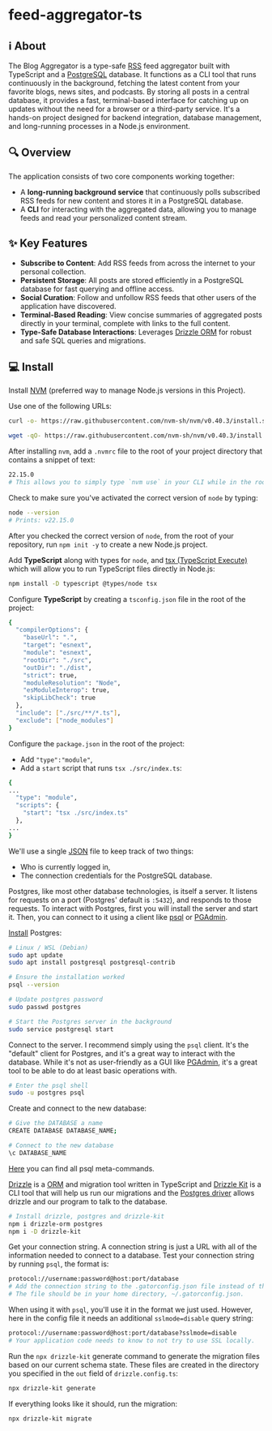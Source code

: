 # feed-aggregator-ts

## ℹ️ About

The Blog Aggregator is a type-safe [RSS](https://en.wikipedia.org/wiki/RSS) feed aggregator built with TypeScript and a [PostgreSQL](https://www.postgresql.org/) database.
It functions as a CLI tool that runs continuously in the background, fetching the latest content from your favorite blogs, news sites, and podcasts.
By storing all posts in a central database, it provides a fast, terminal-based interface for catching up on updates without the need for a browser or a third-party service.
It's a hands-on project designed for backend integration, database management, and long-running processes in a Node.js environment.

## 🔍 Overview

The application consists of two core components working together:

- A **long-running background service** that continuously polls subscribed RSS feeds for new content and stores it in a PostgreSQL database.
- A **CLI** for interacting with the aggregated data, allowing you to manage feeds and read your personalized content stream.

## ✨ Key Features

- **Subscribe to Content**: Add RSS feeds from across the internet to your personal collection.
- **Persistent Storage**: All posts are stored efficiently in a PostgreSQL database for fast querying and offline access.
- **Social Curation**: Follow and unfollow RSS feeds that other users of the application have discovered.
- **Terminal-Based Reading**: View concise summaries of aggregated posts directly in your terminal, complete with links to the full content.
- **Type-Safe Database Interactions**: Leverages [Drizzle ORM](https://orm.drizzle.team/docs/overview) for robust and safe SQL queries and migrations.

## 💻 Install

Install [NVM](https://github.com/nvm-sh/nvm) (preferred way to manage Node.js versions in this Project).

Use one of the following URLs:

```bash
curl -o- https://raw.githubusercontent.com/nvm-sh/nvm/v0.40.3/install.sh | bash
```

```bash
wget -qO- https://raw.githubusercontent.com/nvm-sh/nvm/v0.40.3/install.sh | bash
```

After installing `nvm`, add a `.nvmrc` file to the root of your project directory that contains a snippet of text:

```bash
22.15.0
# This allows you to simply type `nvm use` in your CLI while in the root of your project to activate the correct version of node!
```

Check to make sure you've activated the correct version of `node` by typing:

```bash
node --version
# Prints: v22.15.0
```

After you checked the correct version of `node`, from the root of your repository, run `npm init -y` to create a new Node.js project.

Add **TypeScript** along with types for `node`, and [tsx (TypeScript Execute)](https://github.com/privatenumber/tsx) which will allow you to run TypeScript files directly in Node.js:

```bash
npm install -D typescript @types/node tsx
```

Configure **TypeScript** by creating a `tsconfig.json` file in the root of the project:

```bash
{
  "compilerOptions": {
    "baseUrl": ".",
    "target": "esnext",
    "module": "esnext",
    "rootDir": "./src",
    "outDir": "./dist",
    "strict": true,
    "moduleResolution": "Node",
    "esModuleInterop": true,
    "skipLibCheck": true
  },
  "include": ["./src/**/*.ts"],
  "exclude": ["node_modules"]
}
```

Configure the `package.json` in the root of the project:

- Add `"type":"module"`,
- Add a `start` script that runs `tsx ./src/index.ts`:

```bash
{
...
  "type": "module",
  "scripts": {
    "start": "tsx ./src/index.ts"
  },
...
}
```

We'll use a single [JSON](https://www.json.org/json-en.html) file to keep track of two things:
- Who is currently logged in,
- The connection credentials for the PostgreSQL database.

Postgres, like most other database technologies, is itself a server.
It listens for requests on a port (Postgres' default is `:5432`), and responds to those requests.
To interact with Postgres, first you will install the server and start it. Then, you can connect to it using a client like [psql](https://www.postgresql.org/docs/current/app-psql.html#:~:text=psql%20is%20a%20terminal%2Dbased,or%20from%20command%20line%20arguments.) or [PGAdmin](https://www.pgadmin.org/).

[Install](https://learn.microsoft.com/en-us/windows/wsl/tutorials/wsl-database#install-postgresql) Postgres:
```bash
# Linux / WSL (Debian)
sudo apt update
sudo apt install postgresql postgresql-contrib
```

```bash
# Ensure the installation worked
psql --version
```

```bash
# Update postgres password
sudo passwd postgres
```

```bash
# Start the Postgres server in the background
sudo service postgresql start
```

Connect to the server. I recommend simply using the `psql` client. It's the "default" client for Postgres, and it's a great way to interact with the database. While it's not as user-friendly as a GUI like [PGAdmin](https://www.pgadmin.org/), it's a great tool to be able to do at least basic operations with.

```bash
# Enter the psql shell
sudo -u postgres psql
```

Create and connect to the new database:

```bash
# Give the DATABASE a name
CREATE DATABASE DATABASE_NAME;
```

```bash
# Connect to the new database
\c DATABASE_NAME
```

[Here](https://www.postgresql.org/docs/current/app-psql.html) you can find all psql meta-commands.

[Drizzle](https://orm.drizzle.team/docs/overview) is a [ORM](https://en.wikipedia.org/wiki/Object%E2%80%93relational_mapping) and migration tool written in TypeScript and [Drizzle Kit](https://orm.drizzle.team/docs/kit-overview) is a CLI tool that will help us run our migrations and the [Postgres driver](https://github.com/porsager/postgres) allows drizzle and our program to talk to the database.

```bash
# Install drizzle, postgres and drizzle-kit
npm i drizzle-orm postgres
npm i -D drizzle-kit
```

Get your connection string. A connection string is just a URL with all of the information needed to connect to a database.
Test your connection string by running `psql`, the format is:

```bash
protocol://username:password@host:port/database
# Add the connection string to the .gatorconfig.json file instead of the example string.
# The file should be in your home directory, ~/.gatorconfig.json.
```

When using it with `psql`, you'll use it in the format we just used.
However, here in the config file it needs an additional `sslmode=disable` query string:

```bash
protocol://username:password@host:port/database?sslmode=disable
# Your application code needs to know to not try to use SSL locally.
```

Run the `npx drizzle-kit` generate command to generate the migration files based on our current schema state.
These files are created in the directory you specified in the `out` field of `drizzle.config.ts`:

```bash
npx drizzle-kit generate
```

If everything looks like it should, run the migration:

```bash
npx drizzle-kit migrate
```